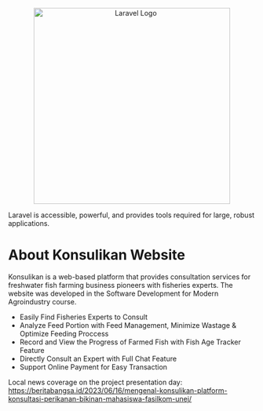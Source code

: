 <p align="center"><a href="https://laravel.com" target="_blank"><img src="https://raw.githubusercontent.com/laravel/art/master/logo-lockup/5%20SVG/2%20CMYK/1%20Full%20Color/laravel-logolockup-cmyk-red.svg" width="400" alt="Laravel Logo"></a></p>Laravel is accessible, powerful, and provides tools required for large, robust applications.

# About Konsulikan Website
Konsulikan is a web-based platform that provides consultation services for freshwater fish farming business pioneers with fisheries experts. The website was developed in the Software Development for Modern Agroindustry course. 

- Easily Find Fisheries Experts to Consult
- Analyze Feed Portion with Feed Management, Minimize Wastage & Optimize Feeding Proccess
- Record and View the Progress of Farmed Fish with Fish Age Tracker Feature
- Directly Consult an Expert with Full Chat Feature
- Support Online Payment for Easy Transaction  

Local news coverage on the project presentation day: https://beritabangsa.id/2023/06/16/mengenal-konsulikan-platform-konsultasi-perikanan-bikinan-mahasiswa-fasilkom-unej/

